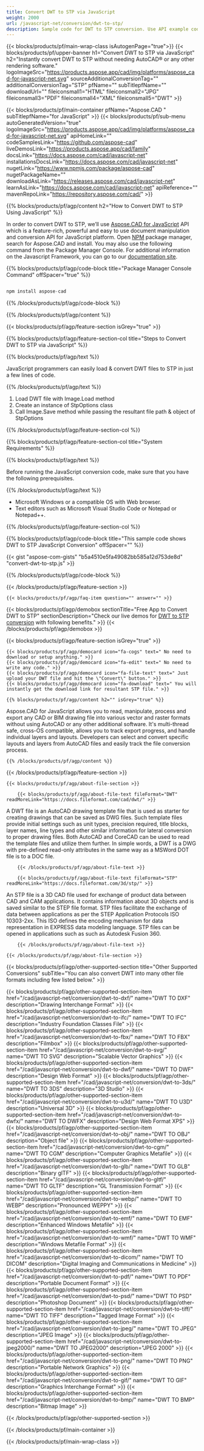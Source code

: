 ```yaml
---
title: Convert DWT to STP via JavaScript
weight: 2000
url: /javascript-net/conversion/dwt-to-stp/ 
description: Sample code for DWT to STP conversion. Use API example code for batch DWT files to STP conversion.
---
```


{{< blocks/products/pf/main-wrap-class isAutogenPage="true">}}
{{< blocks/products/pf/upper-banner h1="Convert DWT to STP via JavaScript" h2="Instantly convert DWT to STP without needing AutoCAD® or any other rendering software." logoImageSrc="https://products.aspose.app/cad/img/platforms/aspose_cad-for-javascript-net.svg" sourceAdditionalConversionTag="" additionalConversionTag="STP" pfName="" subTitlepfName="" downloadUrl="" fileiconsmall1="HTML" fileiconsmall2="JPG" fileiconsmall3="PDF" fileiconsmall4="XML" fileiconsmall5="DWT" >}}

{{< blocks/products/pf/main-container pfName="Aspose.CAD " subTitlepfName="for JavaScript" >}}
{{< blocks/products/pf/sub-menu autoGeneratedVersion="true" logoImageSrc="https://products.aspose.app/cad/img/platforms/aspose_cad-for-javascript-net.svg" apiHomeLink="" codeSamplesLink="https://github.com/aspose-cad" liveDemosLink="https://products.aspose.app/cad/family" docsLink="https://docs.aspose.com/cad/javascript-net" installationsDocsLink="https://docs.aspose.com/cad/javascript-net" nugetLink="https://www.npmjs.com/package/aspose-cad" nugetPackageName="" downloadAsLink="https://releases.aspose.com/cad/javascript-net" learnAsLink="https://docs.aspose.com/cad/javascript-net" apiReference="" mavenRepoLink="https://repository.aspose.com/cad/" >}}

{{% blocks/products/pf/agp/content h2="How to Convert DWT to STP Using JavaScript" %}}

 In order to convert DWT to STP, we’ll use [Aspose.CAD for JavaScript](https://products.aspose.com/cad/javascript-net) API which is a feature-rich, powerful and easy to use document manipulation and conversion API for JavaScript platform. Open [NPM](https://www.npmjs.com/package/aspose-cad) package manager, search for Aspose.CAD and install. You may also use the following command from the Package Manager Console. For additional information on the Javascript Framework, you can go to our [documentation site](https://docs.aspose.com/cad/javascript-net/showcases/).

{{% blocks/products/pf/agp/code-block title="Package Manager Console Command" offSpacer="true" %}}

```js

npm install aspose-cad

```

{{% /blocks/products/pf/agp/code-block %}}

{{% /blocks/products/pf/agp/content %}}

{{< blocks/products/pf/agp/feature-section isGrey="true" >}}

{{% blocks/products/pf/agp/feature-section-col title="Steps to Convert DWT to STP via JavaScript" %}}

{{% blocks/products/pf/agp/text %}}

JavaScript programmers can easily load & convert DWT files to STP in just a few lines of code.

{{% /blocks/products/pf/agp/text %}}

1.  Load DWT file with Image.Load method
1.  Create an instance of StpOptions class
1.  Call Image.Save method while passing the resultant file path & object of StpOptions

{{% /blocks/products/pf/agp/feature-section-col %}}

{{% blocks/products/pf/agp/feature-section-col title="System Requirements" %}}

{{% blocks/products/pf/agp/text %}}

 Before running the JavaScript conversion code, make sure that you have the following prerequisites.

{{% /blocks/products/pf/agp/text %}}

-  Microsoft Windows or a compatible OS with Web browser.
-  Text editors such as Microsoft Visual Studio Code or Notepad or Notepad++.

{{% /blocks/products/pf/agp/feature-section-col %}}

{{% blocks/products/pf/agp/code-block title="This sample code shows DWT to STP JavaScript Conversion" offSpacer="" %}}

{{< gist "aspose-com-gists" "b5a4510e5fa49082bb585a12d753de8d" "convert-dwt-to-stp.js" >}}

{{% /blocks/products/pf/agp/code-block %}}

{{< /blocks/products/pf/agp/feature-section >}}

    {{< blocks/products/pf/agp/faq-item question="" answer="" >}}

<!-- aboutfile Starts -->

{{< blocks/products/pf/agp/demobox sectionTitle="Free App to Convert DWT to STP" sectionDescription="Check our live demos for [DWT to STP conversion](https://products.aspose.app/cad/conversion/dwt-to-stp) with following benefits." >}}
{{< /blocks/products/pf/agp/demobox >}}

{{< blocks/products/pf/agp/feature-section isGrey="true" >}}

    {{< blocks/products/pf/agp/democard icon="fa-cogs" text=" No need to download or setup anything." >}}
    {{< blocks/products/pf/agp/democard icon="fa-edit" text=" No need to write any code." >}}
    {{< blocks/products/pf/agp/democard icon="fa-file-text" text=" Just upload your DWT file and hit the \"Convert\" button." >}}
    {{< blocks/products/pf/agp/democard icon="fa-download" text=" You will instantly get the download link for resultant STP file." >}}

    {{% blocks/products/pf/agp/content h2="" isGrey="true" %}}

Aspose.CAD for JavaScript allows you to read, manipulate, process and export any CAD or BIM drawing file into various vector and raster formats without using AutoCAD or any other additional software. It's multi-thread safe, cross-OS compatible, allows you to track export progress, and handle individual layers and layouts. Developers can select and convert specific layouts and layers from AutoCAD files and easily track the file conversion process.

    {{% /blocks/products/pf/agp/content %}}

{{< /blocks/products/pf/agp/feature-section >}}

    {{< blocks/products/pf/agp/about-file-section >}}

        {{< blocks/products/pf/agp/about-file-text fileFormat="DWT" readMoreLink="https://docs.fileformat.com/cad/dwt/" >}}
A DWT file is an AutoCAD drawing template file that is used as starter for creating drawings that can be saved as DWG files. Such template files provide initial settings such as unit types, precision required, title blocks, layer names, line types and other similar information for lateral conversion to proper drawing files. Both AutoCAD and CoreCAD can be used to read the template files and utilize them further. In simple words, a DWT is a DWG with pre-defined read-only attributes in the same way as a MSWord DOT file is to a DOC file.

        {{< /blocks/products/pf/agp/about-file-text >}}

        {{< blocks/products/pf/agp/about-file-text fileFormat="STP" readMoreLink="https://docs.fileformat.com/3d/stp/" >}}
An STP file is a 3D CAD file used for exchange of product data between CAD and CAM applications. It contains information about 3D objects and is saved similar to the STEP file format. STP files facilitate the exchange of data between applications as per the STEP Application Protocols ISO 10303-2xx. This ISO defines the encoding mechanism for data representation in EXPRESS data modeling language. STP files can be opened in applications such as such as Autodesk Fusion 360.

        {{< /blocks/products/pf/agp/about-file-text >}}

    {{< /blocks/products/pf/agp/about-file-section >}}


<!-- aboutfile Ends -->

{{< blocks/products/pf/agp/other-supported-section title="Other Supported Conversions" subTitle="You can also convert DWT into many other file formats including few listed below." >}}

{{< blocks/products/pf/agp/other-supported-section-item href="/cad/javascript-net/conversion/dwt-to-dxf/" name="DWT TO DXF" description="Drawing Interchange Format" >}}
{{< blocks/products/pf/agp/other-supported-section-item href="/cad/javascript-net/conversion/dwt-to-ifc/" name="DWT TO IFC" description="Industry Foundation Classes File" >}}
{{< blocks/products/pf/agp/other-supported-section-item href="/cad/javascript-net/conversion/dwt-to-fbx/" name="DWT TO FBX" description="Filmbox" >}}
{{< blocks/products/pf/agp/other-supported-section-item href="/cad/javascript-net/conversion/dwt-to-svg/" name="DWT TO SVG" description="Scalable Vector Graphics" >}}
{{< blocks/products/pf/agp/other-supported-section-item href="/cad/javascript-net/conversion/dwt-to-dwf/" name="DWT TO DWF" description="Design Web Format" >}}
{{< blocks/products/pf/agp/other-supported-section-item href="/cad/javascript-net/conversion/dwt-to-3ds/" name="DWT TO 3DS" description="3D Studio" >}}
{{< blocks/products/pf/agp/other-supported-section-item href="/cad/javascript-net/conversion/dwt-to-u3d/" name="DWT TO U3D" description="Universal 3D" >}}
{{< blocks/products/pf/agp/other-supported-section-item href="/cad/javascript-net/conversion/dwt-to-dwfx/" name="DWT TO DWFX" description="Design Web Format XPS" >}}
{{< blocks/products/pf/agp/other-supported-section-item href="/cad/javascript-net/conversion/dwt-to-obj/" name="DWT TO OBJ" description="Object file" >}}
{{< blocks/products/pf/agp/other-supported-section-item href="/cad/javascript-net/conversion/dwt-to-cgm/" name="DWT TO CGM" description="Computer Graphics Metafile" >}}
{{< blocks/products/pf/agp/other-supported-section-item href="/cad/javascript-net/conversion/dwt-to-glb/" name="DWT TO GLB" description="Binary glTF" >}}
{{< blocks/products/pf/agp/other-supported-section-item href="/cad/javascript-net/conversion/dwt-to-gltf/" name="DWT TO GLTF" description="GL Transmission Format" >}}
{{< blocks/products/pf/agp/other-supported-section-item href="/cad/javascript-net/conversion/dwt-to-webp/" name="DWT TO WEBP" description="Pronounced WEPPY" >}}
{{< blocks/products/pf/agp/other-supported-section-item href="/cad/javascript-net/conversion/dwt-to-emf/" name="DWT TO EMF" description="Enhanced Windows Metafile" >}}
{{< blocks/products/pf/agp/other-supported-section-item href="/cad/javascript-net/conversion/dwt-to-wmf/" name="DWT TO WMF" description="Windows Metafile Format" >}}
{{< blocks/products/pf/agp/other-supported-section-item href="/cad/javascript-net/conversion/dwt-to-dicom/" name="DWT TO DICOM" description="Digital Imaging and Communications in Medicine" >}}
{{< blocks/products/pf/agp/other-supported-section-item href="/cad/javascript-net/conversion/dwt-to-pdf/" name="DWT TO PDF" description="Portable Document Format" >}}
{{< blocks/products/pf/agp/other-supported-section-item href="/cad/javascript-net/conversion/dwt-to-psd/" name="DWT TO PSD" description="Photoshop Document" >}}
{{< blocks/products/pf/agp/other-supported-section-item href="/cad/javascript-net/conversion/dwt-to-tiff/" name="DWT TO TIFF" description="Tagged Image Format" >}}
{{< blocks/products/pf/agp/other-supported-section-item href="/cad/javascript-net/conversion/dwt-to-jpeg/" name="DWT TO JPEG" description="JPEG Image" >}}
{{< blocks/products/pf/agp/other-supported-section-item href="/cad/javascript-net/conversion/dwt-to-jpeg2000/" name="DWT TO JPEG2000" description="JPEG 2000" >}}
{{< blocks/products/pf/agp/other-supported-section-item href="/cad/javascript-net/conversion/dwt-to-png/" name="DWT TO PNG" description="Portable Network Graphics" >}}
{{< blocks/products/pf/agp/other-supported-section-item href="/cad/javascript-net/conversion/dwt-to-gif/" name="DWT TO GIF" description="Graphics Interchange Format" >}}
{{< blocks/products/pf/agp/other-supported-section-item href="/cad/javascript-net/conversion/dwt-to-bmp/" name="DWT TO BMP" description="Bitmap Image" >}}


{{< /blocks/products/pf/agp/other-supported-section >}}

{{< /blocks/products/pf/main-container >}}
    
{{< /blocks/products/pf/main-wrap-class >}}